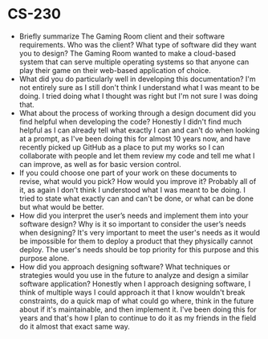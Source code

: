 # CS-230

* Briefly summarize The Gaming Room client and their software requirements. Who was the client? What type of software did they want you to design?
  The Gaming Room wanted to make a cloud-based system that can serve multiple operating systems so that anyone can play their game on their web-based application of choice.
* What did you do particularly well in developing this documentation?
  I'm not entirely sure as I still don't think I understand what I was meant to be doing. I tried doing what I thought was right but I'm not sure I was doing that.
* What about the process of working through a design document did you find helpful when developing the code?
  Honestly I didn't find much helpful as I can already tell what exactly I can and can't do when looking at a prompt, as I've been doing this for almost 10 years now, and have recently picked up GitHub as a place to put my works so I can collaborate with people and let them review my code and tell me what I can improve, as well as for basic version control.
* If you could choose one part of your work on these documents to revise, what would you pick? How would you improve it?
  Probably all of it, as again I don't think I understood what I was meant to be doing. I tried to state what exactly can and can't be done, or what can be done but what would be better.
* How did you interpret the user’s needs and implement them into your software design? Why is it so important to consider the user’s needs when designing?
  It's very important to meet the user's needs as it would be impossible for them to deploy a product that they physically cannot deploy. The user's needs should be top priority for this purpose and this purpose alone.
* How did you approach designing software? What techniques or strategies would you use in the future to analyze and design a similar software application?
  Honestly when I approach designing software, I think of multiple ways I could approach it that I know wouldn't break constraints, do a quick map of what could go where, think in the future about if it's maintainable, and then implement it. I've been doing this for years and that's how I plan to continue to do it as my friends in the field do it almost that exact same way.
